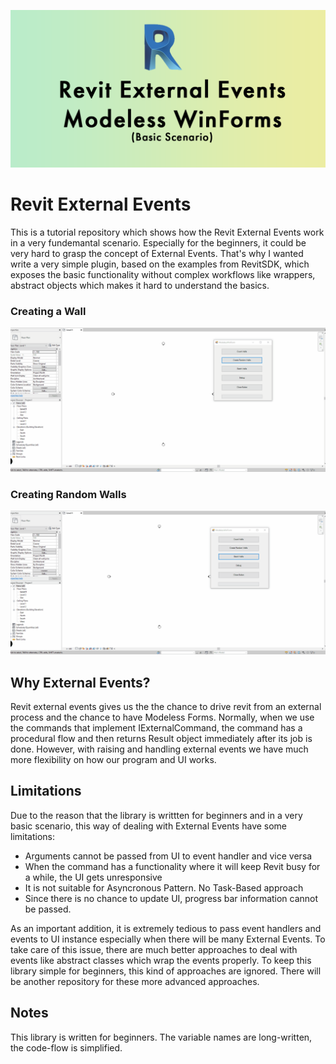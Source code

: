 ![alt text](https://github.com/varolomer/RevitExternalEvents/blob/master/RevitModelessWinForm/Assets/Github/Banner.png)

# Revit External Events
This is a tutorial repository which shows how the Revit External Events work in a very fundemantal scenario. Especially for the beginners, it could be very hard to grasp the concept of External Events. That's why I wanted write a very simple plugin, based on the examples from RevitSDK, which exposes the basic functionality without complex workflows like wrappers, abstract objects which makes it hard to understand the basics.

### Creating a Wall
![alt text](https://github.com/varolomer/RevitExternalEvents/blob/master/RevitModelessWinForm/Assets/Github/CreateRandomWall.gif)

### Creating Random Walls
![alt text](https://github.com/varolomer/RevitExternalEvents/blob/master/RevitModelessWinForm/Assets/Github/BatchWalls.gif)

## Why External Events?
Revit external events gives us the the chance to drive revit from an external process and the chance to have Modeless Forms. Normally, when we use the commands that implement IExternalCommand, the command has a procedural flow and then returns Result object immediately after its job is done. However, with raising and handling external events we have much more flexibility on how our program and UI works.

## Limitations
Due to the reason that the library is writtten for beginners and in a very basic scenario, this way of dealing with External Events have some limitations:

- Arguments cannot be passed from UI to event handler and vice versa
- When the command has a functionality where it will keep Revit busy for a while, the UI gets unresponsive
- It is not suitable for Asyncronous Pattern. No Task-Based approach
- Since there is no chance to update UI, progress bar information cannot be passed.

As an important addition, it is extremely tedious to pass event handlers and events to UI instance especially when there will be many External Events. To take care of this issue, there are much better approaches to deal with events like abstract classes which wrap the events properly. To keep this library simple for beginners, this kind of approaches are ignored. There will be another repository for these more advanced approaches.


## Notes
This library is written for beginners. The variable names are long-written, the code-flow is simplified.
